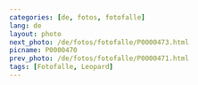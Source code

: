 ```yaml
---
categories: [de, fotos, fotofalle]
lang: de
layout: photo
next_photo: /de/fotos/fotofalle/P0000473.html
picname: P0000470
prev_photo: /de/fotos/fotofalle/P0000471.html
tags: [Fotofalle, Leopard]
---
```

